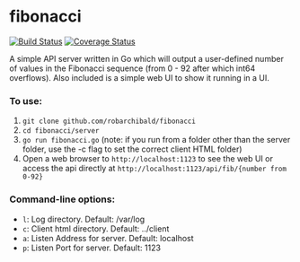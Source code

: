 # fibonacci
[![Build Status](https://travis-ci.org/robarchibald/fibonacci.svg?branch=master)](https://travis-ci.org/robarchibald/fibonacci) [![Coverage Status](https://coveralls.io/repos/github/robarchibald/fibonacci/badge.svg?branch=master)](https://coveralls.io/github/robarchibald/fibonacci?branch=master)

A simple API server written in Go which will output a user-defined number of values in the Fibonacci sequence (from 0 - 92 after which int64 overflows). Also included is a simple web UI to show it running in a UI.

### To use:
1. `git clone github.com/robarchibald/fibonacci`
2. `cd fibonacci/server`
3. `go run fibonacci.go` (note: if you run from a folder other than the server folder, use the -c flag to set the correct client HTML folder)
4. Open a web browser to `http://localhost:1123` to see the web UI or access the api directly at `http://localhost:1123/api/fib/{number from 0-92}`

### Command-line options:
- `l`: Log directory. Default: /var/log
- `c`: Client html directory. Default: ../client
- `a`: Listen Address for server. Default: localhost
- `p`: Listen Port for server. Default: 1123


